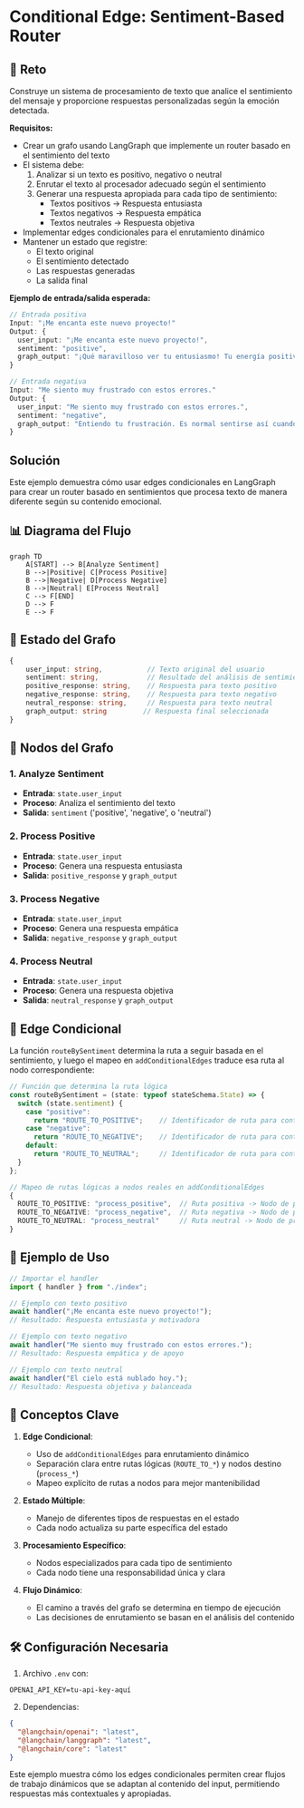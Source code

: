 # Conditional Edge: Sentiment-Based Router

## 🎯 Reto

Construye un sistema de procesamiento de texto que analice el sentimiento del mensaje y proporcione respuestas personalizadas según la emoción detectada.

**Requisitos:**

- Crear un grafo usando LangGraph que implemente un router basado en el sentimiento del texto
- El sistema debe:
  1. Analizar si un texto es positivo, negativo o neutral
  2. Enrutar el texto al procesador adecuado según el sentimiento
  3. Generar una respuesta apropiada para cada tipo de sentimiento:
     - Textos positivos → Respuesta entusiasta
     - Textos negativos → Respuesta empática
     - Textos neutrales → Respuesta objetiva
- Implementar edges condicionales para el enrutamiento dinámico
- Mantener un estado que registre:
  - El texto original
  - El sentimiento detectado
  - Las respuestas generadas
  - La salida final

**Ejemplo de entrada/salida esperada:**

```typescript
// Entrada positiva
Input: "¡Me encanta este nuevo proyecto!"
Output: {
  user_input: "¡Me encanta este nuevo proyecto!",
  sentiment: "positive",
  graph_output: "¡Qué maravilloso ver tu entusiasmo! Tu energía positiva..."
}

// Entrada negativa
Input: "Me siento muy frustrado con estos errores."
Output: {
  user_input: "Me siento muy frustrado con estos errores.",
  sentiment: "negative",
  graph_output: "Entiendo tu frustración. Es normal sentirse así cuando..."
}
```

## Solución

Este ejemplo demuestra cómo usar edges condicionales en LangGraph para crear un router basado en sentimientos que procesa texto de manera diferente según su contenido emocional.

## 📊 Diagrama del Flujo

```mermaid
graph TD
    A[START] --> B[Analyze Sentiment]
    B -->|Positive| C[Process Positive]
    B -->|Negative| D[Process Negative]
    B -->|Neutral| E[Process Neutral]
    C --> F[END]
    D --> F
    E --> F
```

## 🔄 Estado del Grafo

```typescript
{
    user_input: string,           // Texto original del usuario
    sentiment: string,            // Resultado del análisis de sentimiento
    positive_response: string,    // Respuesta para texto positivo
    negative_response: string,    // Respuesta para texto negativo
    neutral_response: string,     // Respuesta para texto neutral
    graph_output: string         // Respuesta final seleccionada
}
```

## 🎯 Nodos del Grafo

### 1. Analyze Sentiment

- **Entrada**: `state.user_input`
- **Proceso**: Analiza el sentimiento del texto
- **Salida**: `sentiment` ('positive', 'negative', o 'neutral')

### 2. Process Positive

- **Entrada**: `state.user_input`
- **Proceso**: Genera una respuesta entusiasta
- **Salida**: `positive_response` y `graph_output`

### 3. Process Negative

- **Entrada**: `state.user_input`
- **Proceso**: Genera una respuesta empática
- **Salida**: `negative_response` y `graph_output`

### 4. Process Neutral

- **Entrada**: `state.user_input`
- **Proceso**: Genera una respuesta objetiva
- **Salida**: `neutral_response` y `graph_output`

## 🔀 Edge Condicional

La función `routeBySentiment` determina la ruta a seguir basada en el sentimiento, y luego el mapeo en `addConditionalEdges` traduce esa ruta al nodo correspondiente:

```typescript
// Función que determina la ruta lógica
const routeBySentiment = (state: typeof stateSchema.State) => {
  switch (state.sentiment) {
    case "positive":
      return "ROUTE_TO_POSITIVE";    // Identificador de ruta para contenido positivo
    case "negative":
      return "ROUTE_TO_NEGATIVE";    // Identificador de ruta para contenido negativo
    default:
      return "ROUTE_TO_NEUTRAL";     // Identificador de ruta para contenido neutral
  }
};

// Mapeo de rutas lógicas a nodos reales en addConditionalEdges
{
  ROUTE_TO_POSITIVE: "process_positive",  // Ruta positiva -> Nodo de procesamiento positivo
  ROUTE_TO_NEGATIVE: "process_negative",  // Ruta negativa -> Nodo de procesamiento negativo
  ROUTE_TO_NEUTRAL: "process_neutral"     // Ruta neutral -> Nodo de procesamiento neutral
}
```

## 📝 Ejemplo de Uso

```typescript
// Importar el handler
import { handler } from "./index";

// Ejemplo con texto positivo
await handler("¡Me encanta este nuevo proyecto!");
// Resultado: Respuesta entusiasta y motivadora

// Ejemplo con texto negativo
await handler("Me siento muy frustrado con estos errores.");
// Resultado: Respuesta empática y de apoyo

// Ejemplo con texto neutral
await handler("El cielo está nublado hoy.");
// Resultado: Respuesta objetiva y balanceada
```

## 🔑 Conceptos Clave

1. **Edge Condicional**:

   - Uso de `addConditionalEdges` para enrutamiento dinámico
   - Separación clara entre rutas lógicas (`ROUTE_TO_*`) y nodos destino (`process_*`)
   - Mapeo explícito de rutas a nodos para mejor mantenibilidad

2. **Estado Múltiple**:

   - Manejo de diferentes tipos de respuestas en el estado
   - Cada nodo actualiza su parte específica del estado

3. **Procesamiento Específico**:

   - Nodos especializados para cada tipo de sentimiento
   - Cada nodo tiene una responsabilidad única y clara

4. **Flujo Dinámico**:
   - El camino a través del grafo se determina en tiempo de ejecución
   - Las decisiones de enrutamiento se basan en el análisis del contenido

## 🛠️ Configuración Necesaria

1. Archivo `.env` con:

```
OPENAI_API_KEY=tu-api-key-aquí
```

2. Dependencias:

```json
{
  "@langchain/openai": "latest",
  "@langchain/langgraph": "latest",
  "@langchain/core": "latest"
}
```

Este ejemplo muestra cómo los edges condicionales permiten crear flujos de trabajo dinámicos que se adaptan al contenido del input, permitiendo respuestas más contextuales y apropiadas.
